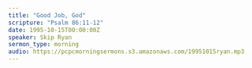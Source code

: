 ```yaml
---
title: "Good Job, God"
scripture: "Psalm 86:11-12"
date: 1995-10-15T00:00:00Z
speaker: Skip Ryan
sermon_type: morning
audio: https://pcpcmorningsermons.s3.amazonaws.com/19951015ryan.mp3 
---
```



